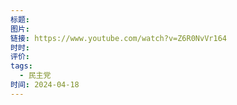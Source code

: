 ```yaml
---
标题: 
图片: 
链接: https://www.youtube.com/watch?v=Z6R0NvVr164
时时: 
评价: 
tags:
  - 民主党
时间: 2024-04-18
---
```


